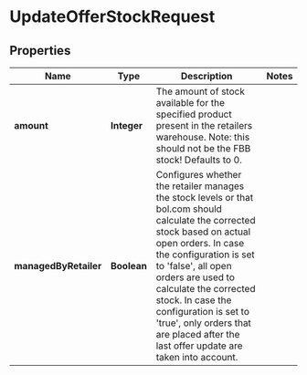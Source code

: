 # UpdateOfferStockRequest

## Properties

 Name                  | Type        | Description                                                                                                                                                                                                                                                                                                                                                                                    | Notes 
-----------------------|-------------|------------------------------------------------------------------------------------------------------------------------------------------------------------------------------------------------------------------------------------------------------------------------------------------------------------------------------------------------------------------------------------------------|-------
 **amount**            | **Integer** | The amount of stock available for the specified product present in the retailers warehouse. Note: this should not be the FBB stock! Defaults to 0.                                                                                                                                                                                                                                             |
 **managedByRetailer** | **Boolean** | Configures whether the retailer manages the stock levels or that bol.com should calculate the corrected stock based on actual open orders. In case the configuration is set to &#39;false&#39;, all open orders are used to calculate the corrected stock. In case the configuration is set to &#39;true&#39;, only orders that are placed after the last offer update are taken into account. | 



